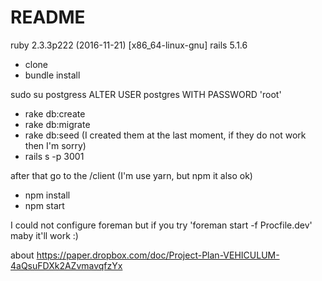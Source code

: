 # README

ruby 2.3.3p222 (2016-11-21) [x86_64-linux-gnu]
rails 5.1.6

* clone
* bundle install

sudo su postgress
ALTER USER postgres WITH PASSWORD 'root'
 * rake db:create
 * rake db:migrate
 * rake db:seed (I created them at the last moment, if they do not work then I'm sorry)
 * rails s -p 3001

after that go to the /client
(I'm use yarn, but npm it also ok)
* npm install
* npm start

I could not configure foreman
but if you try 'foreman start -f Procfile.dev' maby it'll work :)

about https://paper.dropbox.com/doc/Project-Plan-VEHICULUM-4aQsuFDXk2AZvmavqfzYx

